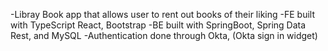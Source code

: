-Libray Book app that allows user to rent out books of their liking
-FE built with TypeScript React, Bootstrap
-BE built with SpringBoot, Spring Data Rest, and MySQL
-Authentication done through Okta, (Okta sign in widget)
